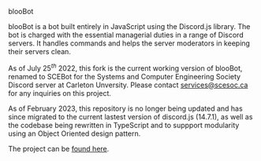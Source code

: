 blooBot

blooBot is a bot built entirely in JavaScript using the Discord.js library. The bot is charged with the essential managerial duties in a range of Discord servers. It handles commands and helps the server moderators in keeping their servers clean. 

As of July $25^{th}$ 2022, this fork is the current working version of blooBot, renamed to SCEBot for the Systems and Computer Engineering Society Discord server at Carleton Unversity. Please contact services@scesoc.ca for any inquiries on this project. 

As of February 2023, this repository is no longer being updated and has since migrated to the current lastest version of discord.js (14.7.1), as well as the codebase being rewritten in TypeScript and to suppport modularity using an Object Oriented design pattern.

The project can be [found here](https://github.com/Brethan/SCEBot2).
